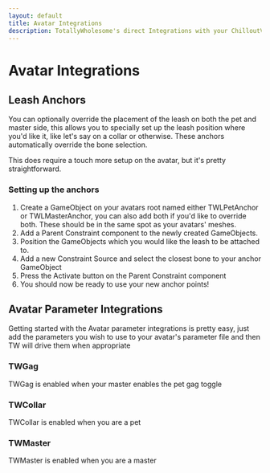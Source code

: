 ```yaml
---
layout: default
title: Avatar Integrations
description: TotallyWholesome's direct Integrations with your ChilloutVR avatar
---
```


# Avatar Integrations

## Leash Anchors
You can optionally override the placement of the leash on both the pet and master side, this allows you to specially set up the leash position where you'd like it, like let's say on a collar or otherwise. These anchors automatically override the bone selection.

This does require a touch more setup on the avatar, but it's pretty straightforward.

### Setting up the anchors
1. Create a GameObject on your avatars root named either TWLPetAnchor or TWLMasterAnchor, you can also add both if you'd like to override both. These should be in the same spot as your avatars' meshes.
2. Add a Parent Constraint component to the newly created GameObjects.
3. Position the GameObjects which you would like the leash to be attached to.
4. Add a new Constraint Source and select the closest bone to your anchor GameObject
5. Press the Activate button on the Parent Constraint component
6. You should now be ready to use your new anchor points!

## Avatar Parameter Integrations
Getting started with the Avatar parameter integrations is pretty easy, just add the parameters you wish to use to your avatar's parameter file and then TW will drive them when appropriate
### TWGag
TWGag is enabled when your master enables the pet gag toggle
### TWCollar
TWCollar is enabled when you are a pet
### TWMaster
TWMaster is enabled when you are a master